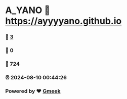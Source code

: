 # A_YANO :link: https://ayyyyano.github.io 
### :page_facing_up: [3](https://ayyyyano.github.io/tag.html) 
### :speech_balloon: 0 
### :hibiscus: 724 
### :alarm_clock: 2024-08-10 00:44:26 
### Powered by :heart: [Gmeek](https://github.com/Meekdai/Gmeek)
